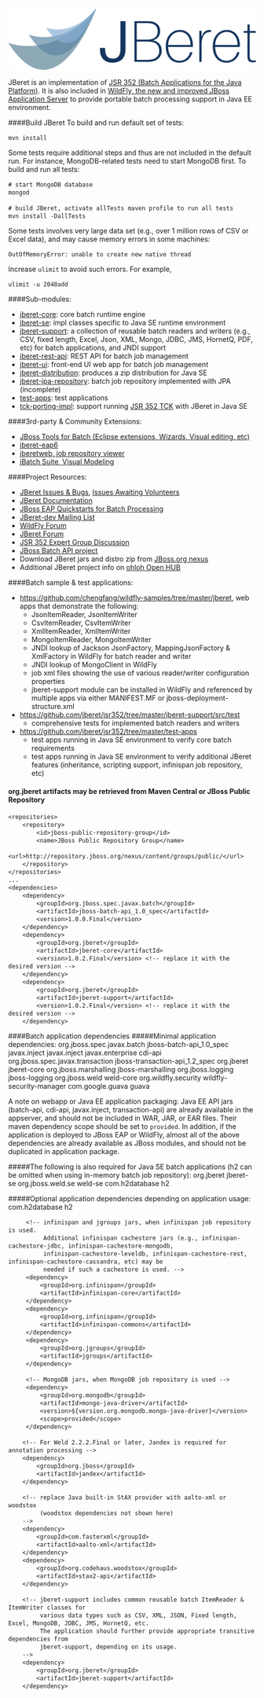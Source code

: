 ![thumbnail](./images/jberet_logo_600px.png)


JBeret is an implementation of [JSR 352 (Batch Applications for the Java Platform)](https://java.net/projects/jbatch). It is also included in [WildFly, the new and improved JBoss Application Server](http://wildfly.org/) to provide portable batch processing support in Java EE environment. 

####Build JBeret
To build and run default set of tests:
    
    mvn install

Some tests require additional steps and thus are not included in the default run. For instance, MongoDB-related tests
need to start MongoDB first. To build and run all tests:
    
    # start MongoDB database
    mongod
    
    # build JBeret, activate allTests maven profile to run all tests
    mvn install -DallTests
    
Some tests involves very large data set (e.g., over 1 million rows of CSV or Excel data), and may
cause memory errors in some machines:

    OutOfMemoryError: unable to create new native thread

Increase `ulimit` to avoid such errors. For example,

    ulimit -u 2048add

####Sub-modules:
* [jberet-core](https://github.com/jberet/jsr352/tree/master/jberet-core): core batch runtime engine
* [jberet-se](https://github.com/jberet/jsr352/tree/master/jberet-se): impl classes specific to Java SE runtime environment
* [jberet-support](https://github.com/jberet/jsr352/tree/master/jberet-support): a collection of reusable batch readers and writers (e.g., CSV, fixed length, Excel, Json, XML, Mongo, JDBC, JMS, HornetQ, PDF, etc) for batch applications, and JNDI support
* [jberet-rest-api](https://github.com/jberet/jsr352/tree/master/jberet-rest-api): REST API for batch job management
* [jberet-ui](https://github.com/jberet/jsr352/tree/master/jberet-ui): front-end UI web app for batch job management
* [jberet-distribution](https://github.com/jberet/jsr352/tree/master/jberet-distribution): produces a zip distribution for Java SE
* [jberet-jpa-repository](https://github.com/jberet/jsr352/tree/master/jberet-jpa-repository): batch job repository implemented with JPA (incomplete)
* [test-apps](https://github.com/jberet/jsr352/tree/master/test-apps): test applications
* [tck-porting-impl](https://github.com/jberet/jsr352/tree/master/test-apps): support running [JSR 352 TCK](https://java.net/projects/jbatch/downloads) with JBeret in Java SE

####3rd-party & Community Extensions:
* [JBoss Tools for Batch (Eclipse extensions, Wizards, Visual editing, etc)](http://tools.jboss.org/features/batch.html)
* [jberet-eap6](https://github.com/fcorneli/jberet-eap6)
* [jberetweb, job repository viewer](https://github.com/lbtc-xxx/jberetweb)
* [jBatch Suite, Visual Modeling](https://java.net/projects/jbatchsuite)

####Project Resources:
* [JBeret Issues & Bugs](https://issues.jboss.org/browse/JBERET-55?jql=project%20%3D%20JBERET), [Issues Awaiting Volunteers](https://issues.jboss.org/browse/JBERET-143?jql=project%20%3D%20JBERET%20AND%20fixVersion%20%3D%20%22Awaiting%20Volunteers%22)
* [JBeret Documentation](http://docs.jboss.org/jberet/)
* [JBoss EAP Quickstarts for Batch Processing](https://github.com/jboss-developer/jboss-eap-quickstarts)
* [JBeret-dev Mailing List](https://lists.jboss.org/mailman/listinfo/jberet-dev)
* [WildFly Forum](https://community.jboss.org/en/wildfly?view=discussions)
* [JBeret Forum](https://community.jboss.org/en/jberet/)
* [JSR 352 Expert Group Discussion](https://java.net/projects/jbatch/lists/public/archive)
* [JBoss Batch API project](https://github.com/jboss/jboss-batch-api_spec)
* Download JBeret jars and distro zip from [JBoss.org nexus](https://repository.jboss.org/nexus/index.html#nexus-search;quick~jberet)
* Additional JBeret project info on [ohloh Open HUB](https://www.ohloh.net/p/jberet)

####Batch sample & test applications:
  - <https://github.com/chengfang/wildfly-samples/tree/master/jberet>, web apps that demonstrate the following:
    + JsonItemReader, JsonItemWriter
    + CsvItemReader, CsvItemWriter
    + XmlItemReader, XmlItemWriter
    + MongoItemReader, MongoItemWriter
    + JNDI lookup of Jackson JsonFactory, MappingJsonFactory & XmlFactory in WildFly for batch reader and writer
    + JNDI lookup of MongoClient in WildFly
    + job xml files showing the use of various reader/writer configuration properties
    + jberet-support module can be installed in WildFly and referenced by multiple apps via either MANIFEST.MF or jboss-deployment-structure.xml
  - <https://github.com/jberet/jsr352/tree/master/jberet-support/src/test>
    + comprehensive tests for implemented batch readers and writers
  - <https://github.com/jberet/jsr352/tree/master/test-apps>
    + test apps running in Java SE environment to verify core batch requirements
    + test apps running in Java SE environment to verify additional JBeret features (inheritance, scripting support, infinispan job repository, etc)

#### org.jberet artifacts may be retrieved from Maven Central or JBoss Public Repository
    <repositories>
        <repository>
            <id>jboss-public-repository-group</id>
            <name>JBoss Public Repository Group</name>
            <url>http://repository.jboss.org/nexus/content/groups/public/</url>
        </repository>
    </repositories>
    ...
    <dependencies>
        <dependency>
            <groupId>org.jboss.spec.javax.batch</groupId>
            <artifactId>jboss-batch-api_1.0_spec</artifactId>
            <version>1.0.0.Final</version>
        </dependency>
        <dependency>
            <groupId>org.jberet</groupId>
            <artifactId>jberet-core</artifactId>
            <version>1.0.2.Final</version> <!-- replace it with the desired version -->
        </dependency>
        <dependency>
            <groupId>org.jberet</groupId>
            <artifactId>jberet-support</artifactId>
            <version>1.0.2.Final</version> <!-- replace it with the desired version -->
        </dependency>

####Batch application dependencies
#####Minimal application dependencies:
        <dependency>
            <groupId>org.jboss.spec.javax.batch</groupId>
            <artifactId>jboss-batch-api_1.0_spec</artifactId>
        </dependency>
        <dependency>
            <groupId>javax.inject</groupId>
            <artifactId>javax.inject</artifactId>
        </dependency>
        <dependency>
            <groupId>javax.enterprise</groupId>
            <artifactId>cdi-api</artifactId>
        </dependency>
        <dependency>
            <groupId>org.jboss.spec.javax.transaction</groupId>
            <artifactId>jboss-transaction-api_1.2_spec</artifactId>
        </dependency>
        <dependency>
            <groupId>org.jberet</groupId>
            <artifactId>jberet-core</artifactId>
        </dependency>
        <dependency>
            <groupId>org.jboss.marshalling</groupId>
            <artifactId>jboss-marshalling</artifactId>
        </dependency>
        <dependency>
            <groupId>org.jboss.logging</groupId>
            <artifactId>jboss-logging</artifactId>
        </dependency>
        <dependency>
            <groupId>org.jboss.weld</groupId>
            <artifactId>weld-core</artifactId>
        </dependency>
        <dependency>
            <groupId>org.wildfly.security</groupId>
            <artifactId>wildfly-security-manager</artifactId>
        </dependency>
        <dependency>
            <groupId>com.google.guava</groupId>
            <artifactId>guava</artifactId>
        </dependency>
        
A note on webapp or Java EE application packaging: Java EE API jars (batch-api, cdi-api, javax.inject, transaction-api)
are already available in the appserver, and should not be included in WAR, JAR, or EAR files. Their maven dependency
scope should be set to `provided`. In addition, if the application is deployed to JBoss EAP or WildFly, almost all of
the above dependencies are already available as JBoss modules, and should not be duplicated in application package.
        
#####The following is also required for Java SE batch applications (h2 can be omitted when using in-memory batch job repository):
        <dependency>
            <groupId>org.jberet</groupId>
            <artifactId>jberet-se</artifactId>
        </dependency>
        <dependency>
            <groupId>org.jboss.weld.se</groupId>
            <artifactId>weld-se</artifactId>
        </dependency>
        <dependency>
            <groupId>com.h2database</groupId>
            <artifactId>h2</artifactId>
        </dependency>
        
#####Optional application dependencies depending on application usage:
        <!-- any JDBC driver jars, e.g., h2, when using jdbc batch job repository -->
        <dependency>
            <groupId>com.h2database</groupId>
            <artifactId>h2</artifactId>
        </dependency>

         <!-- infinispan and jgroups jars, when infinispan job repository is used.
              Additional infinispan cachestore jars (e.g., infinispan-cachestore-jdbc, infinispan-cachestore-mongodb,
              infinispan-cachestore-leveldb, infinispan-cachestore-rest, infinispan-cachestore-cassandra, etc) may be
              needed if such a cachestore is used. -->
         <dependency>
             <groupId>org.infinispan</groupId>
             <artifactId>infinispan-core</artifactId>
         </dependency>
         <dependency>
             <groupId>org.infinispan</groupId>
             <artifactId>infinispan-commons</artifactId>
         </dependency>
         <dependency>
             <groupId>org.jgroups</groupId>
             <artifactId>jgroups</artifactId>
         </dependency>

         <!-- MongoDB jars, when MongoDB job repository is used -->
         <dependency>
             <groupId>org.mongodb</groupId>
             <artifactId>mongo-java-driver</artifactId>
             <version>${version.org.mongodb.mongo-java-driver}</version>
             <scope>provided</scope>
         </dependency>

        <!-- For Weld 2.2.2.Final or later, Jandex is required for annotation processing -->
        <dependency>
            <groupId>org.jboss</groupId>
            <artifactId>jandex</artifactId>
        </dependency>
        
        <!-- replace Java built-in StAX provider with aalto-xml or woodstox
             (woodstox dependencies not shown here)
        -->
        <dependency>
            <groupId>com.fasterxml</groupId>
            <artifactId>aalto-xml</artifactId>
        </dependency>
        <dependency>
            <groupId>org.codehaus.woodstox</groupId>
            <artifactId>stax2-api</artifactId>
        </dependency>
        
        <!-- jberet-support includes common reusable batch ItemReader & ItemWriter classes for
             various data types such as CSV, XML, JSON, Fixed length, Excel, MongoDB, JDBC, JMS, HornetQ, etc.
             The application should further provide appropriate transitive dependencies from 
             jberet-support, depending on its usage.
        -->
        <dependency>
            <groupId>org.jberet</groupId>
            <artifactId>jberet-support</artifactId>
        </dependency>
